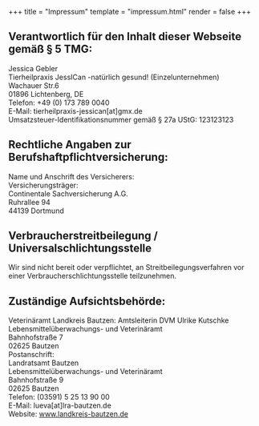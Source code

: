 +++
title = "Impressum"
template = "impressum.html"
render = false
+++

## Verantwortlich für den Inhalt dieser Webseite gemäß § 5 TMG:

Jessica Gebler  
Tierheilpraxis JessICan -natürlich gesund! (Einzelunternehmen)  
Wachauer Str.6  
01896 Lichtenberg, DE  
Telefon: +49 (0) 173 789 0040  
E-Mail: tierheilpraxis-jessican[at]gmx.de  
Umsatzsteuer-Identifikationsnummer gemäß § 27a UStG: <TODO> 123123123  

## Rechtliche Angaben zur Berufshaftpflichtversicherung:

Name und Anschrift des Versicherers:    
Versicherungsträger:  
Continentale Sachversicherung A.G.  
Ruhrallee 94  
44139 Dortmund  

## Verbraucherstreitbeilegung / Universalschlichtungsstelle
Wir sind nicht bereit oder verpflichtet, an Streitbeilegungsverfahren vor einer Verbraucherschlichtungsstelle teilzunehmen.

## Zuständige Aufsichtsbehörde:

Veterinäramt Landkreis Bautzen: Amtsleiterin DVM Ulrike Kutschke  
Lebensmittelüberwachungs- und Veterinäramt  
Bahnhofstraße 7  
02625 Bautzen  
Postanschrift:  
Landratsamt Bautzen  
Lebensmittelüberwachungs- und Veterinäramt  
Bahnhofstraße 9  
02625 Bautzen  
Telefon: (03591) 5 25 13 90 00  
E-Mail: lueva[at]lra-bautzen.de  
Website: www.landkreis-bautzen.de
